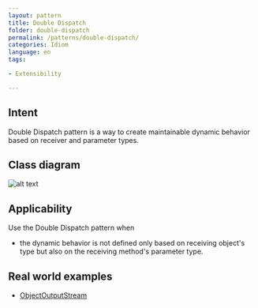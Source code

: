 ```yaml
---
layout: pattern
title: Double Dispatch
folder: double-dispatch
permalink: /patterns/double-dispatch/
categories: Idiom
language: en
tags:

- Extensibility

---
```


## Intent

Double Dispatch pattern is a way to create maintainable dynamic
behavior based on receiver and parameter types.

## Class diagram

![alt text](/etc/double-dispatch.png "Double Dispatch")

## Applicability

Use the Double Dispatch pattern when

* the dynamic behavior is not defined only based on receiving object's type but also on the
  receiving method's parameter type.

## Real world examples

* [ObjectOutputStream](https://docs.oracle.com/javase/8/docs/api/java/io/ObjectOutputStream.html)
